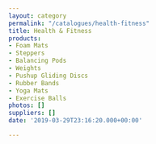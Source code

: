 ```yaml
---
layout: category
permalink: "/catalogues/health-fitness"
title: Health & Fitness
products:
- Foam Mats
- Steppers
- Balancing Pods
- Weights
- Pushup Gliding Discs
- Rubber Bands
- Yoga Mats
- Exercise Balls
photos: []
suppliers: []
date: '2019-03-29T23:16:20.000+00:00'

---
```

